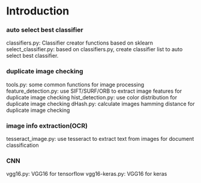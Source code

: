 # Introduction

### auto select best classifier 
classifiers.py: Classifier creator functions based on sklearn 
select_classifier.py: based on classifiers.py, create classifier list to auto select best classifier.

### duplicate image checking 
tools.py: some common functions for image processing
feature_detection.py: use SIFT/SURF/ORB to extract image features for duplicate image checking
hist_detection.py: use color distribution for duplicate image checking
dHash.py: calculate images hamming distance for duplicate image checking

### image info extraction(OCR) 
tesseract_image.py: use tesseract to extract text from images for document classification

### CNN
vgg16.py: VGG16 for tensorflow
vgg16-keras.py: VGG16 for keras
